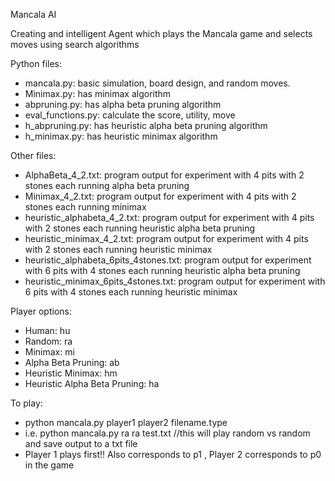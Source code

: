 Mancala AI

Creating and intelligent Agent which plays the Mancala game and selects moves using search algorithms

Python files:
- mancala.py: basic simulation, board design, and random moves.
- Minimax.py: has minimax algorithm
- abpruning.py: has alpha beta pruning algorithm
- eval_functions.py: calculate the score, utility, move
- h_abpruning.py: has heuristic alpha beta pruning algorithm
- h_minimax.py: has heuristic minimax algorithm

Other files:
- AlphaBeta_4_2.txt: program output for experiment with 4 pits with 2 stones each running alpha beta pruning
- Minimax_4_2.txt: program output for experiment with 4 pits with 2 stones each running minimax
- heuristic_alphabeta_4_2.txt: program output for experiment with 4 pits with 2 stones each running heuristic alpha beta pruning
- heuristic_minimax_4_2.txt: program output for experiment with 4 pits with 2 stones each running heuristic minimax
- heuristic_alphabeta_6pits_4stones.txt: program output for experiment with 6 pits with 4 stones each running heuristic alpha beta pruning
- heuristic_minimax_6pits_4stones.txt: program output for experiment with 6 pits with 4 stones each running heuristic minimax


Player options:
- Human: hu
- Random: ra
- Minimax: mi
- Alpha Beta Pruning: ab
- Heuristic Minimax: hm
- Heuristic Alpha Beta Pruning: ha

To play:
  - python mancala.py player1 player2 filename.type
  - i.e. python mancala.py ra ra test.txt  //this will play random vs random and save output to a txt file
  - Player 1 plays first!! Also corresponds to p1 , Player 2 corresponds to p0 in the game 
